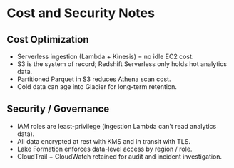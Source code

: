 # Cost and Security Notes

## Cost Optimization
- Serverless ingestion (Lambda + Kinesis) = no idle EC2 cost.
- S3 is the system of record; Redshift Serverless only holds hot analytics data.
- Partitioned Parquet in S3 reduces Athena scan cost.
- Cold data can age into Glacier for long-term retention.

## Security / Governance
- IAM roles are least-privilege (ingestion Lambda can't read analytics data).
- All data encrypted at rest with KMS and in transit with TLS.
- Lake Formation enforces data-level access by region / role.
- CloudTrail + CloudWatch retained for audit and incident investigation.
